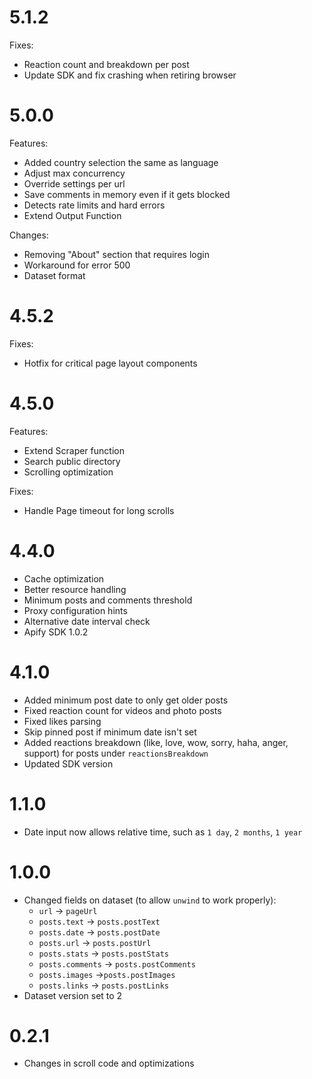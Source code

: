 # 5.1.2

Fixes:
* Reaction count and breakdown per post
* Update SDK and fix crashing when retiring browser

# 5.0.0

Features:
* Added country selection the same as language
* Adjust max concurrency
* Override settings per url
* Save comments in memory even if it gets blocked
* Detects rate limits and hard errors
* Extend Output Function

Changes:
* Removing "About" section that requires login
* Workaround for error 500
* Dataset format

# 4.5.2

Fixes:
* Hotfix for critical page layout components

# 4.5.0

Features:
* Extend Scraper function
* Search public directory
* Scrolling optimization

Fixes:
* Handle Page timeout for long scrolls

# 4.4.0

* Cache optimization
* Better resource handling
* Minimum posts and comments threshold
* Proxy configuration hints
* Alternative date interval check
* Apify SDK 1.0.2

# 4.1.0

* Added minimum post date to only get older posts
* Fixed reaction count for videos and photo posts
* Fixed likes parsing
* Skip pinned post if minimum date isn't set
* Added reactions breakdown (like, love, wow, sorry, haha, anger, support) for posts under `reactionsBreakdown`
* Updated SDK version

# 1.1.0

* Date input now allows relative time, such as `1 day`, `2 months`, `1 year`

# 1.0.0

* Changed fields on dataset (to allow `unwind` to work properly):
  * `url` -> `pageUrl`
  * `posts.text` -> `posts.postText`
  * `posts.date` -> `posts.postDate`
  * `posts.url` -> `posts.postUrl`
  * `posts.stats` -> `posts.postStats`
  * `posts.comments` -> `posts.postComments`
  * `posts.images` ->`posts.postImages`
  * `posts.links` -> `posts.postLinks`
* Dataset version set to 2

# 0.2.1

* Changes in scroll code and optimizations
